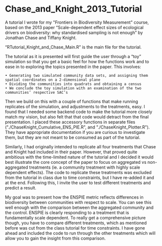 # Chase_and_Knight_2013_Tutorial
A tutorial I wrote for my "Frontiers in Biodiversity Measurement" course, based on the 2013 paper “Scale-dependent effect sizes of ecological drivers on biodiversity: why standardised sampling is not enough” by Jonathan Chase and Tiffany Knight.

“RTutorial_Knight_and_Chase_Main.R” is the main file for the tutorial.
 
The tutorial as it is presented will first guide the user through a “toy” simulation so that you get a basic feel for how the functions work and to ease in to exploring the topics presented in the paper. This involves:

    • Generating two simulated community data sets, and assigning them spatial coordinates on a 2-dimensional plane
    • Dividing the communities into quadrats and obtaining a census
    • We conclude the toy simulation with an examination of the two communities’ respective SAC’s

Then we build on this with a couple of functions that make running replicates of the simulation, and adjustments to the treatments, easy. I found that I needed some backend code to make the tutorial more closely match my vision, but also felt that that code would detract from the final presentation. I placed these accessory functions in separate files ("./ChaseKnight_Cumulative_ENS_PIE.R", and "./ChaseKnight_Plotter.R"). They have appropriate documentation if you are curious to investigate them, but they are not meant to be consumed as part of the tutorial.

Similarly, I had originally intended to replicate all four treatments that Chase and Knight had included in their paper. However, that proved quite ambitious with the time-limited nature of the tutorial and I decided it would best illustrate the core concept of the paper to focus on aggregated vs non-aggregated treatments (ie. a community treatment with highly scale dependent effects). The code to replicate these treatments was excluded from the tutorial in class due to time constraints, but I have re-added it and at the end. Following this, I invite the user to test different treatments and predict a result.

My goal was to present how the ENSPIE metric reflects differences in biodiversity between communities with respect to scale. You can see this well enough with the comparison between the aggregated community and the control. ENSPIE is clearly responding to a treatment that is fundamentally scale dependent. To really get a comprehensive picture though, you have to compare different treatments, which as mentioned before was cut from the class tutorial for time constraints. I have gone ahead and included the code to run through the other treatments which will allow you to gain the insight from this comparison.
